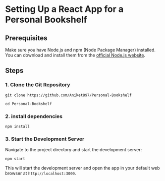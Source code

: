 # Setting Up a React App for a Personal Bookshelf

## Prerequisites

Make sure you have Node.js and npm (Node Package Manager) installed. You can download and install them from the [official Node.js website](https://nodejs.org/).

## Steps

### 1. Clone the Git Repository




`git clone https://github.com/Aniket897/Personal-Bookshelf`




`cd Personal-Bookshelf`

### 2. install dependencies




`npm install`


### 3. Start the Development Server

Navigate to the project directory and start the development server:


`npm start`

This will start the development server and open the app in your default web browser at `http://localhost:3000`.

